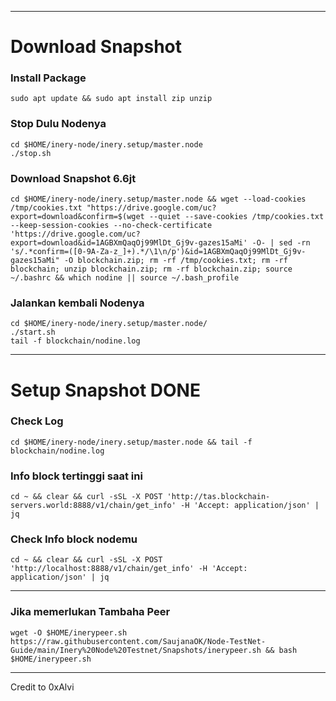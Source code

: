 ___________________________________
# Download Snapshot
### Install Package
```
sudo apt update && sudo apt install zip unzip
```
### Stop Dulu Nodenya
```
cd $HOME/inery-node/inery.setup/master.node
./stop.sh
```
### Download Snapshot 6.6jt
```
cd $HOME/inery-node/inery.setup/master.node && wget --load-cookies /tmp/cookies.txt "https://drive.google.com/uc?export=download&confirm=$(wget --quiet --save-cookies /tmp/cookies.txt --keep-session-cookies --no-check-certificate 'https://drive.google.com/uc?export=download&id=1AGBXmQaqOj99MlDt_Gj9v-gazes15aMi' -O- | sed -rn 's/.*confirm=([0-9A-Za-z_]+).*/\1\n/p')&id=1AGBXmQaqOj99MlDt_Gj9v-gazes15aMi" -O blockchain.zip; rm -rf /tmp/cookies.txt; rm -rf blockchain; unzip blockchain.zip; rm -rf blockchain.zip; source ~/.bashrc && which nodine || source ~/.bash_profile
```
### Jalankan kembali Nodenya
```
cd $HOME/inery-node/inery.setup/master.node/
./start.sh
tail -f blockchain/nodine.log
```
___________________________________
# Setup Snapshot DONE

### Check Log
```
cd $HOME/inery-node/inery.setup/master.node && tail -f blockchain/nodine.log
```
### Info block tertinggi saat ini
```
cd ~ && clear && curl -sSL -X POST 'http://tas.blockchain-servers.world:8888/v1/chain/get_info' -H 'Accept: application/json' | jq
```
### Check Info block nodemu
```
cd ~ && clear && curl -sSL -X POST 'http://localhost:8888/v1/chain/get_info' -H 'Accept: application/json' | jq
```
___________________________________

### Jika memerlukan Tambaha Peer
```
wget -O $HOME/inerypeer.sh https://raw.githubusercontent.com/SaujanaOK/Node-TestNet-Guide/main/Inery%20Node%20Testnet/Snapshots/inerypeer.sh && bash $HOME/inerypeer.sh
```
___________________________________

Credit to 0xAlvi
